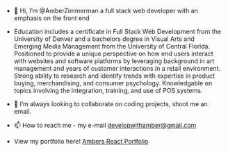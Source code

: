 - 👋 Hi, I’m @AmberZimmerman a full stack web developer with an emphasis on the front end
- Education includes a certificate in Full Stack Web Development from the University of Denver and a bachelors degree in Visual Arts and Emerging Media Management from the University of Central Florida. Positioned to provide a unique perspective on how end users interact with websites and software platforms by leveraging background in art management and years of customer interactions in a retail environment. Strong ability to research and identify trends with expertise in product buying, merchandising, and consumer psychology. Knowledgable on topics involving the integration, training, and use of POS systems.

- 💞️ I’m always looking to collaborate on coding projects, shoot me an email.
- 📫 How to reach me - my e-mail developwithamber@gmail.com
- View my portfolio here! [Ambers React Portfolio](https://amberzimmerman.github.io/portfolio/)

<!---
AmberZimmerman/AmberZimmerman is a ✨ special ✨ repository because its `README.md` (this file) appears on your GitHub profile.
You can click the Preview link to take a look at your changes.
--->
